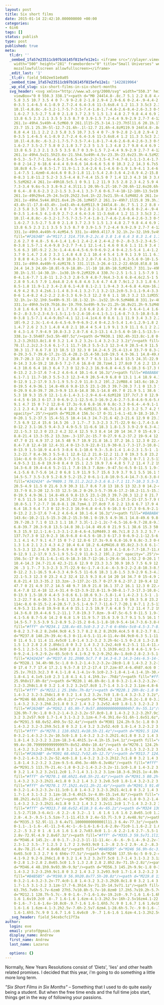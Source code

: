 ```yaml
---
layout: post
title: Six short films
date: 2015-01-14 22:42:10.000000000 +00:00
categories:
- 6in6
tags: []
status: publish
type: post
published: true
meta:
  tl;dr: ''
  _oembed_1fa57e23511cb97b16145f815efe12e1: <iframe src="//player.vimeo.com/video/31193723"
    width="500" height="281" frameborder="0" title="Small Universes" webkitallowfullscreen
    mozallowfullscreen allowfullscreen></iframe>
  _edit_last: '1'
  _tl;dr: field_54b2ee51e0a05
  _oembed_time_1fa57e23511cb97b16145f815efe12e1: '1422819964'
  _wp_old_slug: six-short-films-in-six-short-months
  svg_header: <svg xmlns="http://www.w3.org/2000/svg" width="550.3" height="338.1"
    viewBox="0 0 550.3 338.1"><path d="M0 244l4.8-.8c.7 5.1 2.2 8.8 4.4 11.1 2.2 2.3
    5.8 3.5 10.7 3.5 4 0 7-.9 9-2.8 2-1.8 2.9-4 2.9-6.6 0-2.4-.9-4.4-2.6-5.9-1.8-1.5-5.5-3.2-11.2-5-5.6-1.8-9.5-3.7-11.9-5.7-2.4-2-3.6-4.7-3.6-8.2
    0-3.5 1.4-6.5 4.1-8.9 2.7-2.4 6.4-3.6 11-3.6s8.4 1.2 11.3 3.5c3 2.3 4.8 5.7 5.3
    10.1l-4.8.8c-.6-3.2-1.7-5.7-3.5-7.4-1.8-1.7-4.6-2.6-8.4-2.6-3.3 0-5.9.8-7.7 2.3-1.8
    1.6-2.7 3.5-2.7 5.8 0 2.1.8 3.7 2.3 5 1.5 1.3 4.8 2.7 9.8 4.4 6.9 2.3 11.4 4.5
    13.8 6.5 2.3 2.1 3.5 5 3.5 8.7 0 3.9-1.5 7.2-4.4 9.9-2.9 2.7-7 4-12.4 4-11.7.1-18.3-6-19.7-18.1zM46.9
    261.1v-49h4.5v49h-4.5zM60.9 261.1l15-25.3-14.1-23.7h5l11.6 20.1h.1l11-20.1h5l-13.4
    23.7 15.1 25.3h-5l-12.7-21.6h-.1l-12.7 21.6h-4.8zM119.9 244l4.8-.8c.7 5.1 2.2
    8.8 4.4 11.1 2.2 2.3 5.8 3.5 10.7 3.5 4 0 7-.9 9-2.8 2-1.8 2.9-4 2.9-6.6 0-2.4-.9-4.4-2.6-5.9-1.8-1.5-5.5-3.2-11.2-5-5.6-1.8-9.5-3.7-11.9-5.7-2.4-2-3.6-4.7-3.6-8.2
    0-3.5 1.4-6.5 4.1-8.9 2.7-2.4 6.4-3.6 11-3.6s8.4 1.2 11.3 3.5c3 2.3 4.8 5.7 5.3
    10.1l-4.8.8c-.6-3.2-1.7-5.7-3.5-7.4-1.8-1.7-4.6-2.6-8.4-2.6-3.3 0-5.9.8-7.7 2.3-1.8
    1.6-2.7 3.5-2.7 5.8 0 2.1.8 3.7 2.3 5 1.5 1.3 4.8 2.7 9.8 4.4 6.9 2.3 11.4 4.5
    13.8 6.5 2.3 2.1 3.5 5 3.5 8.7 0 3.9-1.5 7.2-4.4 9.9-2.9 2.7-7 4-12.4 4-11.7.1-18.2-6-19.7-18.1zM166.5
    261.1v-49h4.5v21.5h23.6v-21.5h4.5v49h-4.5v-23.3h-23.6v23.3h-4.5zM230.9 262.2c-2.8
    0-5.3-.5-7.7-1.5s-4.6-2.5-6.5-4.4c-2-2-3.5-4.7-4.7-8.1-1.1-3.4-1.7-7.4-1.7-11.9
    0-8 2-14.2 6-18.6 4-4.4 8.9-6.6 14.6-6.6 5.6 0 10.3 2.2 14.3 6.7s5.9 10.7 5.9
    18.8c0 4.5-.6 8.5-1.7 11.9-1.1 3.4-2.6 6.1-4.6 8-1.9 1.9-4.1 3.4-6.4 4.3-2.2.9-4.8
    1.4-7.5 1.4zm0-4.4c4.6 0 8.3-1.8 11.1-5.4 2.8-3.6 4.2-8.9 4.2-15.8 0-6.8-1.5-12-4.4-15.6-2.9-3.6-6.6-5.4-11-5.4-4.5
    0-8.3 1.8-11.2 5.2-3 3.5-4.4 8.7-4.4 15.5 0 7 1.4 12.3 4.3 16 3 3.6 6.8 5.5 11.4
    5.5zM262.4 261.1v-49h18.5c5.1 0 9.1 1.2 11.9 3.5 2.8 2.3 4.2 5.9 4.2 10.7 0 4.1-1.1
    7.3-3.4 9.6s-5.3 3.8-9.2 4.3l11.1 20.9h-5.2l-10.7-20.6h-12.6v20.6h-4.6zm4.5-24.8h13.7c3.5
    0 6.4-.8 8.6-2.3 2.2-1.5 3.3-4.1 3.3-7.6 0-6.7-4-10-12-10h-13.5v19.9zM318 261.1v-44.8h-15.4v-4.2h35.4v4.2h-15.4v44.8h-4.6zM362.5
    261.1v-49h29v4.2h-24.5v19.2h22.5v4.1h-22.5v21.5h-4.5zM402.6 261.1v-49h4.6v49h-4.6zM421.5
    261.1v-49h4.5v44.8h21.6v4.2h-26.1zM457.2 261.1v-49h7.1l15.8 39.3h.1l15.9-39.3h7v49h-4.5v-43.4h-.1l-17.8
    43.4h-1l-17.8-43.4h-.1v43.4h-4.6zM513.9 244l4.8-.8c.7 5.1 2.2 8.8 4.4 11.1 2.2
    2.3 5.8 3.5 10.7 3.5 4 0 7-.9 9-2.8 2-1.8 2.9-4 2.9-6.6 0-2.4-.9-4.4-2.6-5.9-1.8-1.5-5.5-3.2-11.2-5-5.6-1.8-9.5-3.7-11.9-5.7-2.4-2-3.6-4.7-3.6-8.2
    0-3.5 1.4-6.5 4.1-8.9 2.7-2.4 6.4-3.6 11-3.6s8.4 1.2 11.3 3.5c3 2.3 4.8 5.7 5.3
    10.1l-4.8.8c-.6-3.2-1.7-5.7-3.5-7.4-1.8-1.7-4.6-2.6-8.4-2.6-3.3 0-5.9.8-7.7 2.3-1.8
    1.6-2.7 3.5-2.7 5.8 0 2.1.8 3.7 2.3 5 1.5 1.3 4.8 2.7 9.8 4.4 6.9 2.3 11.4 4.5
    13.8 6.5 2.3 2.1 3.5 5 3.5 8.7 0 3.9-1.5 7.2-4.4 9.9-2.9 2.7-7 4-12.4 4-11.7.1-18.2-6-19.7-18.1zM33.5
    331.1v-49h9.4v49h-9.4zM54.5 331.1v-49h9.4l17.9 32.1h.2v-32.1h9.5v49h-9.3l-18.1-32.1h-.1v32.1h-9.5z"/><path
    fill="#F2634B" d="M117.1 314.7l9.9-2.2c.6 3.8 1.6 6.6 3 8.3 1.4 1.7 3.6 2.6 6.8
    2.6 2.7 0 4.8-.5 6.4-1.4 1.6-1 2.4-2.4 2.4-4.2 0-2-.8-3.5-2.3-4.5-1.5-1.1-5-2.4-10.4-4.1-5.1-1.6-8.7-3.5-10.8-5.8-2.1-2.3-3.2-5.1-3.2-8.4
    0-3.8 1.5-7.1 4.4-9.8 3-2.7 7-4.1 12.1-4.1 4.6 0 8.6 1.1 11.9 3.4 3.3 2.2 5.4
    5.6 6.3 10l-9.2 2.3c-1.4-4.6-4.5-6.9-9-6.9-2.4 0-4.2.5-5.4 1.4-1.2.9-1.8 2.2-1.8
    3.7 0 1.4.7 2.6 2 3.3 1.4.8 4.8 2.1 10.4 4 5.4 1.9 9.1 3.9 11.1 6.1 2 2.2 3 5.1
    3 8.8 0 4.3-1.6 7.9-4.9 10.8-3.3 2.8-7.6 4.3-13.1 4.3-5.6 0-10-1.5-13.5-4.4-3.4-3-5.4-7.4-6.1-13.2zM162.4
    331.1v-49h9.4v49h-9.4zM178.5 331.1l15.3-26.4-13.2-22.6h10.8l8.8 16.9h.1l9-16.9h10.4l-14.2
    24.4 14.3 24.6h-10.8l-9.9-18.8h-.1l-10 18.8h-10.5zM243.7 331.1v-49h9.7l14.2 31.8h.1l14.2-31.8h9.8v49h-9.2v-30.1h-.1l-13.9
    30.1h-1.5l-14-30.1h-.1v30.1h-9.2zM329.4 330.7c-2.5 1-5.1 1.5-7.9 1.5s-5.4-.5-7.9-1.5-4.7-2.5-6.8-4.4c-2-2-3.6-4.7-4.8-8.1-1.2-3.4-1.8-7.4-1.8-11.9
    0-4.1.6-7.7 1.8-11 1.2-3.3 2.8-5.9 4.8-7.9s4.3-3.6 6.8-4.6c2.5-1 5.1-1.6 7.9-1.6
    2.8 0 5.4.5 7.9 1.6s4.8 2.6 6.8 4.6 3.6 4.7 4.8 7.9c1.2 3.3 1.8 6.9 1.8 11 0 4.5-.6
    8.5-1.8 11.9-1.2 3.4-2.8 6.1-4.8 8.1-2.1 1.9-4.3 3.4-6.8 4.4zm-16.2-11.4c2.1 2.8
    4.9 4.2 8.3 4.2s6.1-1.4 8.3-4.1 3.2-7.1 3.2-13.2c0-5.3-1.1-9.4-3.3-12.2-2.2-2.8-4.9-4.2-8.2-4.2-3.3
    0-6 1.4-8.2 4.2-2.2 2.8-3.3 6.9-3.3 12.2 0 6 1.1 10.3 3.2 13.1zM351.1 331.1v-49h9.5l17.9
    32.1h.1v-32.1h9.5v49h-9.3l-18.1-32.1h-.1v32.1h-9.5zM408.8 331.1v-40.2h-14.3v-8.8h38.1v8.8h-14.3v40.2h-9.5zM438.9
    331.1v-49h9.5v19.7h16.8v-19.7h9.5v49h-9.5v-21.2h-16.8v21.2h-9.5zM482.7 314.7l9.9-2.2c.6
    3.8 1.6 6.6 3 8.3 1.4 1.7 3.6 2.6 6.8 2.6 2.7 0 4.8-.5 6.4-1.4 1.6-1 2.4-2.4 2.4-4.2
    0-2-.8-3.5-2.3-4.5-1.5-1.1-5-2.4-10.4-4.1-5.1-1.6-8.7-3.5-10.8-5.8-2.1-2.3-3.2-5.1-3.2-8.4
    0-3.8 1.5-7.1 4.4-9.8s7-4.1 12.1-4.1c4.6 0 8.6 1.1 11.9 3.4 3.3 2.2 5.4 5.6 6.3
    10l-9.2 2.3c-1.4-4.6-4.5-6.9-9-6.9-2.4 0-4.2.5-5.4 1.4-1.2.9-1.8 2.2-1.8 3.7 0
    1.4.7 2.6 2 3.3 1.4.8 4.8 2.1 10.4 4 5.4 1.9 9.1 3.9 11.1 6.1 2 2.2 3 5.1 3 8.8
    0 4.3-1.6 7.9-4.9 10.8-3.3 2.8-7.6 4.3-13.1 4.3-5.6 0-10-1.5-13.5-4.4-3.4-3-5.4-7.4-6.1-13.2zM114.6
    338.1v-3.5h407.5v3.5h-407.5z"/><path d="M430.1 192.4h-313.8c-1.8 0-3.2-1.4-3.2-3.2s1.4-3.2
    3.2-3.2h313.8c1.8 0 3.2 1.4 3.2 3.2s-1.4 3.2-3.2 3.2z"/><path fill="#242424" d="M91.3
    78.1l.2.2c2.3-3.6 6.1-7.1 11.7-10.3 5.5-3.3 12.3-4.9 20.5-4.9 11.5 0 21.6 3.9
    30.3 11.7 8.6 7.8 13 18.5 13 32.3 0 14.2-4.5 25.4-13.4 33.7-9 8.3-20 12.5-33 12.5-16.2
    0-29.3-5.7-39.6-17.2s-15.4-28.2-15.4-50.1c0-19.5 4.9-36.1 14.8-49.6 9.8-13.5 23.1-20.3
    39.7-20.3 12.2 0 21.7 3.2 28.8 9.7 7 6.5 11.5 14.6 13.5 24.3l-22.9 6c-3.1-11.7-10.1-17.5-21-17.5-7.9
    0-14.3 3.6-19.2 10.8-5 7.2-7.6 16.8-8 28.7zm4.1 27.8c0 7.6 2.2 13.6 6.7 17.9 4.4
    4.3 10.6 6.4 18.3 6.4 7.3 0 12.9-2.3 16.9-6.8 4-4.5 6-10.3 6-17.3 0-6.9-2.1-12.5-6.3-16.9-4.2-4.4-10.1-6.6-17.6-6.6-7.4
    0-13.2 2.3-17.6 7-4.2 4.6-6.4 10.1-6.4 16.3z"/><path fill="#BABABA" d="M99 85.8c2.3-3.6
    6.1-7.1 11.7-10.3 5.5-3.3 12.3-4.9 20.5-4.9 6.8 0 13.1 1.4 18.9 4.1-8.6-7.7-18.7-11.6-30.2-11.6-6.9
    0-12.9 1.2-17.9 3.5-1.9 5.5-2.9 11.8-3.2 19l.2.2zM88.4 143.6c-10.2-11.5-15.3-28.2-15.3-50.1
    0-19.5 4.9-36.1 14.8-49.6 9.8-13.5 23.1-20.3 39.7-20.3 7.1 0 13.3 1.1 18.7 3.3l-1.2-1.2c-7-6.5-16.6-9.7-28.8-9.7-16.7
    0-29.9 6.8-39.7 20.3-9.9 13.6-14.8 30.1-14.8 49.7 0 21.9 5.1 38.6 15.3 50.1 4.7
    5.3 10 9.3 15.9 12.1-1.6-1.4-3.1-2.9-4.6-4.6zM128 137.7c7.3 0 12.9-2.3 16.9-6.8
    4-4.5 6-10.3 6-17.3 0-6.9-2.1-12.5-6.3-16.9-2.6-2.7-5.8-4.6-9.6-5.6 3.1 4.1 4.7
    9.1 4.7 15 0 7-2 12.8-6 17.3s-9.6 6.8-16.9 6.8c-3.3 0-6.4-.4-9.1-1.2.6.8 1.3 1.6
    2.1 2.3 4.3 4.2 10.4 6.4 18.2 6.4zM131.5 46.7c1.8 2.5 3.2 5.7 4.2 9.4l7.1-1.9c-2.9-3.9-6.6-6.4-11.3-7.5z"
    opacity=".25"/><path d="M120.4 156.5c-17 0-31.1-6.1-41.9-18.3-10.7-12-16.1-29.6-16.1-52.2
    0-20.1 5.2-37.5 15.4-51.5 10.4-14.3 24.7-21.6 42.3-21.6 12.9 0 23.3 3.5 30.9 10.5
    7.5 6.9 12.4 15.6 14.5 26 .3 1.7-.7 3.3-2.3 3.7l-22.9 6c-1.7.4-3.4-.6-3.9-2.2-2.8-10.3-8.5-15.1-18-15.1-6.8
    0-12.2 3.1-16.5 9.4-3.3 4.9-5.5 11-6.6 18.3 1.8-1.5 3.9-2.9 6.3-4.3 6-3.5 13.4-5.3
    22.1-5.3 12.3 0 23.2 4.2 32.4 12.5 9.3 8.4 14 20 14 34.7 0 15-4.9 27.1-14.5 36.1-9.5
    8.8-21.4 13.3-35.2 13.3zm-.3-137.2c-15.7 0-27.9 6.2-37.2 19-9.4 12.9-14.1 29-14.1
    47.7 0 21 4.9 37.2 14.5 48 9.7 10.9 21.8 16.1 37.2 16.1 12.3 0 22.4-3.8 30.8-11.6
    8.4-7.8 12.4-18 12.4-31.4 0-13-3.9-22.8-11.9-30-8.1-7.3-17.3-10.8-28.1-10.8-7.5
    0-13.9 1.5-18.9 4.4-5 3-8.6 6.1-10.6 9.3-.5.8-1.4 1.4-2.3 1.5-1 .1-1.9-.2-2.6-.9l-.2-.2c-.6-.6-1-1.5-.9-2.3.4-12.5
    3.2-22.7 8.4-30.3 5.5-8.1 12.8-12.2 21.8-12.2 11.3 0 19.3 5.8 23.2 16.8l17-4.5c-2.1-7.8-6.1-14.4-11.9-19.7-6.4-6-15.4-8.9-26.6-8.9zm.3
    114c-8.6 0-15.5-2.4-20.5-7.3-5.1-4.9-7.7-11.6-7.7-20.1 0-7.1 2.5-13.3 7.3-18.5
    4.9-5.3 11.6-8 19.9-8 8.4 0 15.1 2.5 19.9 7.6 4.8 5 7.2 11.4 7.2 19.1 0 7.8-2.3
    14.3-6.8 19.4-4.6 5.2-11.1 7.8-19.3 7.8zm-.9-47.5c-6.5 0-11.5 1.9-15.2 5.9-3.8
    4.1-5.6 8.7-5.6 14.2 0 6.8 1.9 11.9 5.7 15.6 3.9 3.7 9.1 5.5 16.1 5.5 6.4 0 11.1-1.9
    14.5-5.7 3.5-3.9 5.2-8.9 5.2-15.2 0-6.1-1.8-10.9-5.4-14.7-3.6-3.8-8.6-5.6-15.3-5.6z"/><path
    fill="#242424" d="M409.1 78.1l.2.2c2.3-3.6 6.1-7.1 11.7-10.3 5.5-3.3 12.3-4.9
    20.5-4.9 11.5 0 21.6 3.9 30.3 11.7 8.6 7.8 13 18.5 13 32.3 0 14.2-4.5 25.4-13.4
    33.7-9 8.3-20 12.5-33 12.5-16.2 0-29.3-5.7-39.6-17.2-10.2-11.5-15.3-28.2-15.3-50.1
    0-19.5 4.9-36.1 14.8-49.6 9.8-13.5 23.1-20.3 39.7-20.3 12.2 0 21.7 3.2 28.8 9.7
    7 6.5 11.5 14.6 13.5 24.3l-22.9 6c-3.1-11.7-10.1-17.5-21-17.5-7.9 0-14.3 3.6-19.2
    10.8-5.1 7.2-7.7 16.8-8.1 28.7zm4.1 27.8c0 7.6 2.2 13.6 6.7 17.9 4.4 4.3 10.6
    6.4 18.3 6.4 7.3 0 12.9-2.3 16.9-6.8 4-4.5 6-10.3 6-17.3 0-6.9-2.1-12.5-6.3-16.9-4.2-4.4-10.1-6.6-17.6-6.6-7.4
    0-13.2 2.3-17.6 7-4.2 4.6-6.4 10.1-6.4 16.3z"/><path fill="#BABABA" d="M406.2
    143.6c-10.2-11.5-15.3-28.2-15.3-50.1 0-19.5 4.9-36.1 14.8-49.6 9.8-13.5 23.1-20.3
    39.7-20.3 7.1 0 13.3 1.1 18.7 3.3l-1.2-1.2c-7-6.5-16.6-9.7-28.8-9.7-16.7 0-29.9
    6.8-39.7 20.3-9.8 13.5-14.8 30.1-14.8 49.6 0 21.9 5.1 38.6 15.3 50.1 4.7 5.3 10
    9.3 15.9 12.1-1.6-1.3-3.1-2.8-4.6-4.5zM449.3 46.7c1.8 2.5 3.2 5.7 4.2 9.4l7.1-1.9c-2.9-3.9-6.6-6.4-11.3-7.5zM445.8
    137.7c7.3 0 12.9-2.3 16.9-6.8 4-4.5 6-10.3 6-17.3 0-6.9-2.1-12.5-6.3-16.9-2.6-2.7-5.8-4.6-9.6-5.6
    3.1 4.1 4.7 9.1 4.7 15 0 7-2 12.8-6 17.3s-9.6 6.8-16.9 6.8c-3.3 0-6.4-.4-9.1-1.2.6.8
    1.3 1.6 2.1 2.3 4.3 4.2 10.4 6.4 18.2 6.4zM416.8 85.8c2.3-3.6 6.1-7.1 11.7-10.3
    5.5-3.3 12.3-4.9 20.5-4.9 6.8 0 13.1 1.4 18.9 4.1-8.6-7.7-18.7-11.6-30.2-11.6-6.9
    0-12.9 1.2-17.9 3.5-1.9 5.5-2.9 11.8-3.2 19l.2.2z" opacity=".25"/><path d="M438.2
    156.5c-17 0-31.1-6.1-41.9-18.3-10.7-12-16.1-29.6-16.1-52.2 0-20.1 5.2-37.5 15.4-51.5
    10.4-14.3 24.7-21.6 42.3-21.6 12.9 0 23.3 3.5 30.9 10.5 7.5 6.9 12.4 15.6 14.5
    26 .3 1.7-.7 3.3-2.3 3.7l-22.9 6c-1.7.4-3.4-.6-3.9-2.2-2.8-10.3-8.5-15.1-18-15.1-6.8
    0-12.2 3.1-16.5 9.4-3.3 4.9-5.5 11-6.6 18.3 1.8-1.5 3.9-2.9 6.3-4.3 6-3.5 13.4-5.3
    22.1-5.3 12.3 0 23.2 4.2 32.4 12.5 9.3 8.4 14 20 14 34.7 0 15-4.9 27.1-14.5 36.1-9.5
    8.8-21.4 13.3-35.2 13.3zm-.3-137.2c-15.7 0-27.9 6.2-37.2 19-9.4 12.9-14.1 29-14.1
    47.7 0 21 4.9 37.2 14.5 48 9.7 10.9 21.8 16.1 37.2 16.1 12.3 0 22.4-3.8 30.8-11.6
    8.4-7.8 12.4-18 12.4-31.4 0-13-3.9-22.8-11.9-30-8.1-7.3-17.3-10.8-28.1-10.8-7.5
    0-13.9 1.5-18.9 4.4-5 3-8.6 6.1-10.6 9.3-.5.8-1.4 1.4-2.3 1.5-1 .1-1.9-.2-2.6-.9l-.2-.2c-.6-.6-1-1.5-.9-2.3.4-12.5
    3.2-22.7 8.4-30.3 5.5-8.1 12.8-12.2 21.8-12.2 11.3 0 19.3 5.8 23.2 16.8l17-4.5c-2.1-7.8-6.1-14.4-11.9-19.7-6.4-6-15.4-8.9-26.6-8.9zm.3
    114c-8.6 0-15.5-2.4-20.5-7.3-5.1-4.9-7.7-11.6-7.7-20.1 0-7.1 2.5-13.3 7.3-18.5
    4.9-5.3 11.6-8 19.9-8 8.4 0 15.1 2.5 19.9 7.6 4.8 5 7.2 11.4 7.2 19.1 0 7.8-2.3
    14.3-6.8 19.4-4.6 5.2-11.1 7.8-19.3 7.8zm-.9-47.5c-6.5 0-11.5 1.9-15.2 5.9-3.8
    4.1-5.6 8.7-5.6 14.2 0 6.8 1.9 11.9 5.7 15.6 3.9 3.7 9.1 5.5 16.1 5.5 6.4 0 11.1-1.9
    14.5-5.7 3.5-3.9 5.2-8.9 5.2-15.2 0-6.1-1.8-10.9-5.4-14.7-3.6-3.8-8.6-5.6-15.3-5.6z"/><path
    fill="#fff" d="M234.1 128.4v-65.5c0-3.3 2.7-6 6-6h6v-5c0-4.5-3.7-8.2-8.2-8.2h-39.4c-4.5
    0-8.2 3.7-8.2 8.2v84.9c0 4.5 3.7 8.2 8.2 8.2h39.4c4.5 0 8.2-3.7 8.2-8.2v-2.4h-6c-3.4-.1-6-2.7-6-6z"/><path
    d="M237.8 148.2h-39.4c-6.3 0-11.4-5.1-11.4-11.4v-84.9c0-6.3 5.1-11.4 11.4-11.4h39.4c6.3
    0 11.4 5.1 11.4 11.4v5c0 1.8-1.4 3.2-3.2 3.2h-6c-1.5 0-2.8 1.3-2.8 2.8v65.5c0
    1.5 1.3 2.8 2.8 2.8h6c1.8 0 3.2 1.4 3.2 3.2v2.4c0 6.2-5.1 11.4-11.4 11.4zm-39.4-101.4c-2.8
    0-5.1 2.3-5.1 5.1v84.9c0 2.8 2.3 5.1 5.1 5.1h39.4c2.5 0 4.6-1.9 5-4.3h-2.7c-5
    0-9.2-4.1-9.2-9.2v-65.5c0-5 4.1-9.2 9.2-9.2h2.8v-1.8c0-2.8-2.3-5.1-5.1-5.1h-39.4z"/><path
    fill="#242424" d="M237.6 31.2h90.5c7.7 0 14.3-6.3 14.3-14s-6.5-14-14.3-14h-90.5v28z"/><path
    d="M328.1 34.4h-90.5c-1.8 0-3.2-1.4-3.2-3.2v-28c0-1.8 1.4-3.2 3.2-3.2h90.5c9.6
    0 17.4 7.7 17.4 17.2.1 9.5-7.8 17.2-17.4 17.2zm-87.4-6.4h87.4c6 0 11.1-5 11.1-10.8s-5.1-10.8-11.1-10.8h-87.4v21.6zM220.1
    25.1v.7h13.3c2.3 0 4.1-1.8 4.1-4.1v-9.1c0-2.3-1.8-4.1-4.1-4.1h-30.4c-2.3 0-4.1
    1.8-4.1 4.1v9.1c0 2.3 1.8 4.1 4.1 4.1h9.1v-.7h8z"/><path fill="#fff" d="M212.1
    25.9h8v17.8h-8z"/><path d="M220.1 46.8h-8c-1.8 0-3.2-1.4-3.2-3.2v-17.7c0-1.8 1.4-3.2
    3.2-3.2h8c1.8 0 3.2 1.4 3.2 3.2v17.8c0 1.7-1.4 3.1-3.2 3.1zm-4.8-6.3h1.6v-11.5h-1.6v11.5z"/><path
    fill="#fff" d="M212.1 25.1h8v.7h-8z"/><path d="M220.1 29h-8c-1.8 0-3.2-1.4-3.2-3.2v-.7c0-1.8
    1.4-3.2 3.2-3.2h8c1.8 0 3.2 1.4 3.2 3.2v.7c0 1.8-1.4 3.2-3.2 3.2z"/><path fill="#fff"
    d="M246 68.6h8.2v52.4h-8.2z"/><path d="M254.2 124.2h-8.2c-1.8 0-3.2-1.4-3.2-3.2v-52.4c0-1.8
    1.4-3.2 3.2-3.2h8.2c1.8 0 3.2 1.4 3.2 3.2v52.4c0 1.8-1.5 3.2-3.2 3.2zm-5-6.4h1.8v-46h-1.8v46z"/><path
    fill="#F2634B" d="M262.1 65.9h-7.9v57.800000000000004h7.9v-55.1z"/><path d="M262.1
    126.9h-7.9c-1.8 0-3.2-1.4-3.2-3.2v-57.8c0-1.8 1.4-3.2 3.2-3.2h7.9c1.8 0 3.2 1.4
    3.2 3.2v57.9c0 1.7-1.4 3.1-3.2 3.1zm-4.7-6.3h1.6v-51.6h-1.6v51.6z"/><path fill="#fff"
    d="M291.5 68.6v52.4h9.5v-52.4z"/><path d="M301 124.2h-9.5c-1.8 0-3.2-1.4-3.2-3.2v-52.4c0-1.8
    1.4-3.2 3.2-3.2h9.5c1.8 0 3.2 1.4 3.2 3.2v52.4c0 1.8-1.4 3.2-3.2 3.2zm-6.3-6.4h3.2v-46h-3.2v46z"/><path
    fill="#fff" d="M270.1 110.6h21.4v10.5h-21.4z"/><path d="M291.5 124.2h-21.4c-1.8
    0-3.2-1.4-3.2-3.2v-10.5c0-1.8 1.4-3.2 3.2-3.2h21.4c1.8 0 3.2 1.4 3.2 3.2v10.5c0
    1.8-1.4 3.2-3.2 3.2zm-18.3-6.4h15.1v-4.1h-15.1v4.1z"/><path fill="#B4B5B5" d="M270.1
    99.4v-30.799999999999997h-8v52.4h8v-10.4z"/><path d="M270.1 124.2h-8c-1.8 0-3.2-1.4-3.2-3.2v-52.4c0-1.8
    1.4-3.2 3.2-3.2h8c1.8 0 3.2 1.4 3.2 3.2v52.4c-.1 1.8-1.5 3.2-3.2 3.2zm-4.8-6.4h1.6v-46h-1.6v46z"/><path
    fill="#F2634B" d="M301 68.6h12.7v52.4h-12.7z"/><path d="M313.7 124.2h-12.7c-1.8
    0-3.2-1.4-3.2-3.2v-52.4c0-1.8 1.4-3.2 3.2-3.2h12.7c1.8 0 3.2 1.4 3.2 3.2v52.4c0
    1.8-1.4 3.2-3.2 3.2zm-9.5-6.4h6.3v-46h-6.3v46z"/><path fill="#fff" d="M270.1 99.4h21.4v11.2h-21.4z"/><path
    d="M291.5 113.7h-21.4c-1.8 0-3.2-1.4-3.2-3.2v-11.1c0-1.8 1.4-3.2 3.2-3.2h21.4c1.8
    0 3.2 1.4 3.2 3.2v11.2c0 1.7-1.4 3.1-3.2 3.1zm-18.3-6.3h15.1v-4.8h-15.1v4.8z"/><path
    fill="#fff" d="M270.1 68.6h21.4v8.5h-21.4z"/><path d="M291.5 80.2h-21.4c-1.8 0-3.2-1.4-3.2-3.2v-8.5c0-1.8
    1.4-3.2 3.2-3.2h21.4c1.8 0 3.2 1.4 3.2 3.2v8.5c0 1.8-1.4 3.2-3.2 3.2zm-18.3-6.3h15.1v-2.1h-15.1v2.1z"/><path
    fill="#fff" d="M270.1 77.1h21.4v11.2h-21.4z"/><path d="M291.5 91.4h-21.4c-1.8
    0-3.2-1.4-3.2-3.2v-11.1c0-1.8 1.4-3.2 3.2-3.2h21.4c1.8 0 3.2 1.4 3.2 3.2v11.2c0
    1.7-1.4 3.1-3.2 3.1zm-18.3-6.4h15.1v-4.8h-15.1v4.8z"/><path fill="#fff" d="M270.1
    88.2h21.4v11.2h-21.4z"/><path d="M291.5 102.6h-21.4c-1.8 0-3.2-1.4-3.2-3.2v-11.2c0-1.8
    1.4-3.2 3.2-3.2h21.4c1.8 0 3.2 1.4 3.2 3.2v11.2c0 1.7-1.4 3.2-3.2 3.2zm-18.3-6.4h15.1v-4.8h-15.1v4.8z"/><path
    fill="#fff" d="M313.7 68.6v52.4l10.3 6.4v-65.2z"/><path d="M324 130.6c-.6 0-1.2-.2-1.7-.5l-10.3-6.4c-.9-.6-1.5-1.6-1.5-2.7v-52.4c0-1.1.6-2.1
    1.5-2.7l10.3-6.4c1-.6 2.2-.6 3.2-.1 1 .6 1.6 1.6 1.6 2.8v65.1c0 1.2-.6 2.2-1.6
    2.8-.4.3-.9.5-1.5.5zm-7.1-11.4l3.9 2.4v-53.7l-3.9 2.4v48.9z"/><path fill="#B4B5B5"
    d="M335.3 52.9l-11.3 6.4v71.10000000000001l11.3 6.4v-77.3z"/><path d="M335.3 139.9c-.5
    0-1.1-.1-1.6-.4l-11.3-6.4c-1-.6-1.6-1.6-1.6-2.8v-71c0-1.1.6-2.2 1.6-2.8l11.3-6.4c1-.6
    2.2-.5 3.2 0 1 .6 1.6 1.6 1.6 2.7v83.8c0 1.1-.6 2.2-1.6 2.7-.5.5-1 .6-1.6.6zm-8.1-11.4l4.9
    2.8v-72.9l-4.9 2.8v67.3z"/><path fill="#fff" d="M335.3 59.5v71.1l11.1 11.4v-93.9z"/><path
    d="M346.4 145.2c-.8 0-1.7-.3-2.3-1l-11-11.4c-.6-.6-.9-1.4-.9-2.2v-71.1c0-.8.3-1.6.9-2.2l11-11.4c.9-.9
    2.3-1.2 3.5-.7 1.2.5 2 1.7 2 2.9v93.9c0 1.3-.8 2.5-2 2.9-.4.2-.8.3-1.2.3zm-7.9-15.9l4.7
    4.8v-78.2l-4.7 4.8v68.6z"/><path fill="#B4B5B5" d="M246 56.9h-6c-3.3 0-6 2.7-6
    6v65.5c0 3.3 2.7 6 6 6h6v-77.5z"/><path d="M246 137.5h-6c-5 0-9.2-4.1-9.2-9.2v-65.4c0-5
    4.1-9.2 9.2-9.2h6c1.8 0 3.2 1.4 3.2 3.2v77.5c0 1.7-1.4 3.1-3.2 3.1zm-5.9-77.4c-1.5
    0-2.8 1.3-2.8 2.8v65.5c0 1.5 1.3 2.8 2.8 2.8h2.8v-71.1h-2.8z"/><path fill="#fff"
    d="M346.4 48.1h9.9v93.9h-9.9z"/><path d="M356.3 145.2h-9.9c-1.8 0-3.2-1.4-3.2-3.2v-93.9c0-1.8
    1.4-3.2 3.2-3.2h9.9c1.8 0 3.2 1.4 3.2 3.2v93.9c0 1.7-1.4 3.2-3.2 3.2zm-6.8-6.4h3.6v-87.5h-3.6v87.5z"/><path
    fill="#B4B5B5" d="M198.9 56.9h20.8v77.5h-20.8z"/><path d="M219.8 137.5h-20.8c-1.8
    0-3.2-1.4-3.2-3.2v-77.4c0-1.8 1.4-3.2 3.2-3.2h20.8c1.8 0 3.2 1.4 3.2 3.2v77.5c-.1
    1.7-1.5 3.1-3.2 3.1zm-17.7-6.3h14.5v-71.1h-14.5v71.1z"/><path fill="#fff" d="M206.4
    63.7h5.7v6h-5.7v-6zm0 27h5.7v10.8h-5.7v-10.8zm0 17.2h5.7v19.2h-5.7v-19.2z"/><path
    d="M212.1 128.7h-5.7c-.9 0-1.6-.7-1.6-1.6v-19.2c0-.9.7-1.6 1.6-1.6h5.7c.9 0 1.6.7
    1.6 1.6v19.2c0 .8-.7 1.6-1.6 1.6zm-4.1-3.2h2.5v-16h-2.5v16zm4.1-22.4h-5.7c-.9
    0-1.6-.7-1.6-1.6v-10.8c0-.9.7-1.6 1.6-1.6h5.7c.9 0 1.6.7 1.6 1.6v10.8c0 .9-.7
    1.6-1.6 1.6zm-4.1-3.2h2.5v-7.6h-2.5v7.6zm4.1-28.6h-5.7c-.9 0-1.6-.7-1.6-1.6v-6c0-.9.7-1.6
    1.6-1.6h5.7c.9 0 1.6.7 1.6 1.6v6c0 .9-.7 1.6-1.6 1.6zm-4.1-3.2h2.5v-2.8h-2.5v2.8z"/></svg>
  _svg_header: field_54cebcfc17f3a
author:
  login: eve
  email: yratof@gmail.com
  display_name: Andrew
  first_name: Andrew
  last_name: Lazarus

  options: {}
---
```

<p>Normally, New Years Resolutions consist of 'Diets', 'lies' and other health related promises. I decided that this year, i'm going to do something a little more long term.</p>
<p><em>"Six Short Films in Six Months" </em>– Something that I used to do quite easily being a student. But when the free time ends and the full time jobs start, things get in the way of following your passions.</p>
<p><!--more--></p>
<p>&nbsp;</p>
